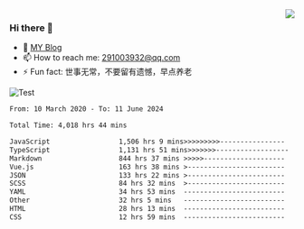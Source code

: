 <img align='right' src='https://github-readme-stats.vercel.app/api?username=niaogege&show_icons=true&theme=radical'/>

### Hi there 👋

- 🌱 [MY Blog](https://bythewayer.com/)
- 📫 How to reach me: 291003932@qq.com
- ⚡ Fun fact:  世事无常，不要留有遗憾，早点养老

![Test](https://github-readme-stats.vercel.app/api/top-langs/?username=niaogege&layout=compact)

<!--START_SECTION:waka-->

```txt
From: 10 March 2020 - To: 11 June 2024

Total Time: 4,018 hrs 44 mins

JavaScript                 1,506 hrs 9 mins>>>>>>>>>----------------   37.48 %
TypeScript                 1,131 hrs 51 mins>>>>>>>------------------   28.16 %
Markdown                   844 hrs 37 mins >>>>>--------------------   21.02 %
Vue.js                     163 hrs 38 mins >------------------------   04.07 %
JSON                       133 hrs 22 mins >------------------------   03.32 %
SCSS                       84 hrs 32 mins  >------------------------   02.10 %
YAML                       34 hrs 53 mins  -------------------------   00.87 %
Other                      32 hrs 5 mins   -------------------------   00.80 %
HTML                       28 hrs 13 mins  -------------------------   00.70 %
CSS                        12 hrs 59 mins  -------------------------   00.32 %
```

<!--END_SECTION:waka-->
